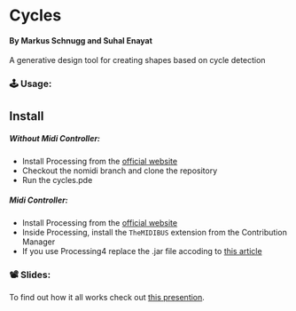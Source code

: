 # Cycles

#### By Markus Schnugg and Suhal Enayat

A generative design tool for creating shapes based on cycle detection

### 🕹️ Usage:
## Install

##### Without Midi Controller:
- Install Processing from the [official website](https://processing.org/download)
- Checkout the nomidi branch and clone the repository
- Run the cycles.pde

##### Midi Controller:
- Install Processing from the [official website](https://processing.org/download)
- Inside Processing, install the ``TheMIDIBUS`` extension from the Contribution Manager
- If you use Processing4 replace the .jar file accoding to [this article](https://discourse.processing.org/t/does-themidibus-library-work-in-processing-4/31851/6) 

### 📽️ Slides:
To find out how it all works check out [this presention]([presentation/cycles.pdf](https://github.com/cma5/Cycles/blob/main/presentation/Cycles.pdf)).
